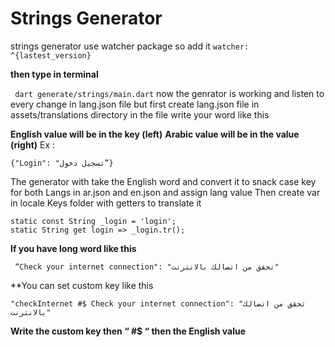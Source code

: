 # Strings Generator
strings generator use watcher package 
so add it 
```watcher: ^{lastest_version}```

**then type in terminal**

``` dart generate/strings/main.dart```
now the genrator is working and listen to every change in lang.json file but
first create lang.json file in assets/translations directory
in the file write your word like this

**English value will be in the key (left)**
**Arabic value will be in the value (right)** 
Ex :
```
{"Login": "تسجيل دخول”}
```
The generator with take the English word and convert it to snack case key for both Langs in ar.json and en.json and assign lang value 
Then create var in locale Keys folder with getters to translate it
```
static const String _login = 'login';
static String get login => _login.tr();
```

**If  you have long word like this**
```
 “Check your internet connection": "تحقق من اتصالك بالانترنت"
```

**You can set custom key like this 
```
"checkInternet #$ Check your internet connection": "تحقق من اتصالك بالانترنت"
```
**Write the custom key then “ #$ “ then the English  value**
